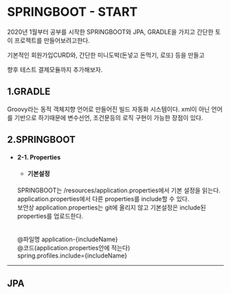 SPRINGBOOT - START
===================
2020년 1월부터 공부를 시작한 SPRINGBOOT와 JPA, GRADLE을 가지고 간단한 토이 프로젝트를 만들어보려고한다.

기본적인 회원가입CURD와, 간단한 미니도박(돈넣고 돈먹기, 로또) 등을 만들고

향후 테스트 결제모듈까지 추가해보자.

1.GRADLE
------------------------------
Groovy라는 동적 객체지향 언어로 만들어진 빌드 자동화 시스템이다.
xml이 아닌 언어를 기반으로 하기때문에 변수선언, 조건문등의 로직 구현이 가능한 장점이 있다.


2.SPRINGBOOT
------------------------------
+ #### 2-1. Properties
    
  * #### 기본설정
  SPRINGBOOT는 /resources/application.properties에서 기본 설정을 읽는다.  
        application.properties에서 다른 properties를 include할 수 있다.   
        보안상 application.properties는 git에 올리지 않고 기본설정은 include된 properties를 업로드한다.  
        </br></br>
        @파일명 application-{includeName}  
        @코드(application.properties안에 적는다)  
        spring.profiles.include={includeName}
-----------------------------------------------
      
           
     
     

    

JPA
------------------------------





